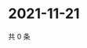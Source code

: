 # 2021-11-21

共 0 条

<!-- BEGIN WEIBO -->
<!-- 最后更新时间 Sun Nov 21 2021 14:13:20 GMT+0800 (China Standard Time) -->

<!-- END WEIBO -->
